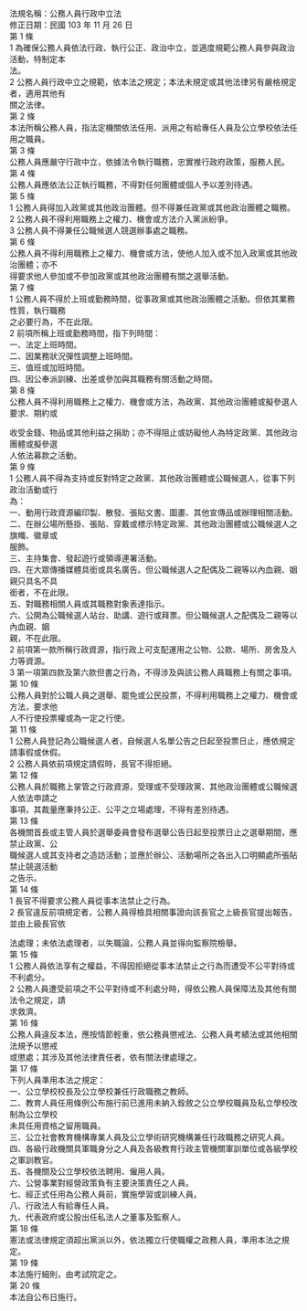 法規名稱：公務人員行政中立法  
修正日期：民國 103 年 11 月 26 日  
第 1 條  
1 為確保公務人員依法行政、執行公正、政治中立，並適度規範公務人員參與政治活動，特制定本  
法。  
2 公務人員行政中立之規範，依本法之規定；本法未規定或其他法律另有嚴格規定者，適用其他有  
關之法律。  
第 2 條  
本法所稱公務人員，指法定機關依法任用、派用之有給專任人員及公立學校依法任用之職員。  
第 3 條  
公務人員應嚴守行政中立，依據法令執行職務，忠實推行政府政策，服務人民。  
第 4 條  
公務人員應依法公正執行職務，不得對任何團體或個人予以差別待遇。  
第 5 條  
1 公務人員得加入政黨或其他政治團體。但不得兼任政黨或其他政治團體之職務。  
2 公務人員不得利用職務上之權力、機會或方法介入黨派紛爭。  
3 公務人員不得兼任公職候選人競選辦事處之職務。  
第 6 條  
公務人員不得利用職務上之權力、機會或方法，使他人加入或不加入政黨或其他政治團體；亦不  
得要求他人參加或不參加政黨或其他政治團體有關之選舉活動。  
第 7 條  
1 公務人員不得於上班或勤務時間，從事政黨或其他政治團體之活動。但依其業務性質，執行職務  
之必要行為，不在此限。  
2 前項所稱上班或勤務時間，指下列時間：  
一、法定上班時間。  
二、因業務狀況彈性調整上班時間。  
三、值班或加班時間。  
四、因公奉派訓練、出差或參加與其職務有關活動之時間。  
第 8 條  
公務人員不得利用職務上之權力、機會或方法，為政黨、其他政治團體或擬參選人要求、期約或  


收受金錢、物品或其他利益之捐助；亦不得阻止或妨礙他人為特定政黨、其他政治團體或擬參選  
人依法募款之活動。  
第 9 條  
1 公務人員不得為支持或反對特定之政黨、其他政治團體或公職候選人，從事下列政治活動或行  
為：  
一、動用行政資源編印製、散發、張貼文書、圖畫、其他宣傳品或辦理相關活動。  
二、在辦公場所懸掛、張貼、穿戴或標示特定政黨、其他政治團體或公職候選人之旗幟、徽章或  
服飾。  
三、主持集會、發起遊行或領導連署活動。  
四、在大眾傳播媒體具銜或具名廣告。但公職候選人之配偶及二親等以內血親、姻親只具名不具  
銜者，不在此限。  
五、對職務相關人員或其職務對象表達指示。  
六、公開為公職候選人站台、助講、遊行或拜票。但公職候選人之配偶及二親等以內血親、姻  
親，不在此限。  
2 前項第一款所稱行政資源，指行政上可支配運用之公物、公款、場所、房舍及人力等資源。  
3 第一項第四款及第六款但書之行為，不得涉及與該公務人員職務上有關之事項。  
第 10 條  
公務人員對於公職人員之選舉、罷免或公民投票，不得利用職務上之權力、機會或方法，要求他  
人不行使投票權或為一定之行使。  
第 11 條  
1 公務人員登記為公職候選人者，自候選人名單公告之日起至投票日止，應依規定請事假或休假。  
2 公務人員依前項規定請假時，長官不得拒絕。  
第 12 條  
公務人員於職務上掌管之行政資源，受理或不受理政黨、其他政治團體或公職候選人依法申請之  
事項，其裁量應秉持公正、公平之立場處理，不得有差別待遇。  
第 13 條  
各機關首長或主管人員於選舉委員會發布選舉公告日起至投票日止之選舉期間，應禁止政黨、公  
職候選人或其支持者之造訪活動；並應於辦公、活動場所之各出入口明顯處所張貼禁止競選活動  
之告示。  
第 14 條  
1 長官不得要求公務人員從事本法禁止之行為。  
2 長官違反前項規定者，公務人員得檢具相關事證向該長官之上級長官提出報告，並由上級長官依  


法處理；未依法處理者，以失職論，公務人員並得向監察院檢舉。  
第 15 條  
1 公務人員依法享有之權益，不得因拒絕從事本法禁止之行為而遭受不公平對待或不利處分。  
2 公務人員遭受前項之不公平對待或不利處分時，得依公務人員保障法及其他有關法令之規定，請  
求救濟。  
第 16 條  
公務人員違反本法，應按情節輕重，依公務員懲戒法、公務人員考績法或其他相關法規予以懲戒  
或懲處；其涉及其他法律責任者，依有關法律處理之。  
第 17 條  
下列人員準用本法之規定：  
一、公立學校校長及公立學校兼任行政職務之教師。  
二、教育人員任用條例公布施行前已進用未納入銓敘之公立學校職員及私立學校改制為公立學校  
未具任用資格之留用職員。  
三、公立社會教育機構專業人員及公立學術研究機構兼任行政職務之研究人員。  
四、各級行政機關具軍職身分之人員及各級教育行政主管機關軍訓單位或各級學校之軍訓教官。  
五、各機關及公立學校依法聘用、僱用人員。  
六、公營事業對經營政策負有主要決策責任之人員。  
七、經正式任用為公務人員前，實施學習或訓練人員。  
八、行政法人有給專任人員。  
九、代表政府或公股出任私法人之董事及監察人。  
第 18 條  
憲法或法律規定須超出黨派以外，依法獨立行使職權之政務人員，準用本法之規定。  
第 19 條  
本法施行細則，由考試院定之。  
第 20 條  
本法自公布日施行。  


